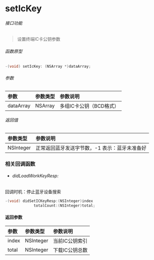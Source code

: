 # setIcKey

###### 接口功能
> 设置终端IC卡公钥参数

###### 函数原型

```objective-c
-(void) setIcKey: (NSArray *)dataArray;
```

###### 参数
| 参数 | 参数类型 | 参数说明 |
| :-------- | :--------| :------ |
| dataArray| NSArray | 多组IC卡公钥（BCD格式） |

###### 返回值
| 参数类型 | 参数说明 |
| :--------| :------ |
| NSInteger | 正常返回蓝牙发送字节数，-1 表示：蓝牙未准备好 |


### 相关回调函数
- ###### didLoadWorkKeyResp:
回调时机：停止蓝牙设备搜索
```objective-c
-(void) didSetICKeyResp:(NSInteger)index 
			 totalCount:(NSInteger)total;
```

#### 返回参数
| 参数 | 参数类型 | 参数说明 |
| :-------- | :--------| :------ |
| index| NSInteger | 当前IC公钥索引 |
| total| NSInteger | 下载IC公钥总数 |

